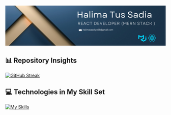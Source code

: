 ![The San Juan Mountains are beautiful!](/images/cover.png "San Juan Mountains")

## 📊 Repository Insights
[![GitHub Streak](https://github-readme-streak-stats.herokuapp.com?user=HalimaSaadia&theme=prussian)](https://git.io/streak-stats)

## 💻 Technologies in My Skill Set
[![My Skills](https://skillicons.dev/icons?i=react,tailwind,materialui,firebase,nodejs,expressjs,mongodb,css,html,javascript&perline=5)](https://skillicons.dev)
<!-- 
**HalimaSaadia/HalimaSaadia** is a ✨ _special_ ✨ repository because its `README.md` (this file) appears on your GitHub profile.

Here are some ideas to get you started:

- 🔭 I’m currently working on ...
- 🌱 I’m currently learning ...
- 👯 I’m looking to collaborate on ...
- 🤔 I’m looking for help with ...
- 💬 Ask me about ...
- 📫 How to reach me: ...
- 😄 Pronouns: ...
- ⚡ Fun fact: ... -->

